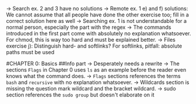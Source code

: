 -> Search ex. 2 and 3 have no solutions
-> Remote ex. 1 e) and f) solutions: We cannot assume that all people have done the other exercise too; fill in a correct solution here as well
-> Searching ex. 1 is not understandable for a normal person, especially the part with the regex
-> The commands introduced in the first part come with absolutely no explanation whatsoever. For chmod, this is way too hard and must be explained better.
-> Files exercise j): Distinguish hard- and softlinks? For softlinks, pitfall: absolute paths must be used


#CHAPTER 0: Basics
##Info part
-> Desperately needs a rewrite
-> The sections `Flags` in Chapter 0 uses `ls` as an example before the reader even knows what the command does.
-> `Flags` sections references the terms `bash` and `recursive` with no explanation whatsoever.
-> Wildcards section is missing the question mark wildcard and the bracket wildcard.
-> sudo section references the `sudo group` but doesn't elaborate on it
